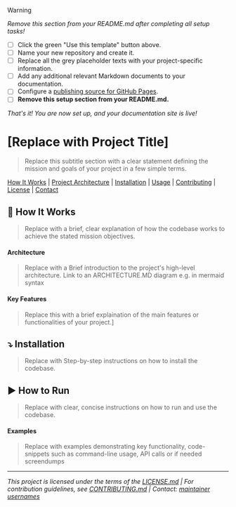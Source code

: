 > [!WARNING] 
> *Remove this section from your README.md after completing all setup tasks!*
> - [ ] Click the green "Use this template" button above.
> - [ ] Name your new repository and create it.
> - [ ] Replace all the grey placeholder texts with your project-specific information.
> - [ ] Add any additional relevant Markdown documents to your documentation.
> - [ ] Configure a [publishing source for GitHub Pages](https://help.github.com/en/articles/configuring-a-publishing-source-for-github-pages).
> - [ ] **Remove this setup section from your README.md.**
>
> *That's it! You are now set up, and your documentation site is live!*


# [Replace with Project Title]
> Replace this subtitle section with a clear statement defining the mission and goals of your project in a few simple terms.

[How It Works](#how-this-codebase-achieves-its-objectives) | [Project Architecture](#architecture) | [Installation](#installation) | [Usage](#usage) | [Contributing](#contributing) | [License](#license) | [Contact](#contact)


## 🧭 How It Works
> Replace with a brief, clear explanation of how the codebase works to achieve the stated mission objectives.

#### Architecture

> Replace with a Brief introduction to the project's high-level architecture. Link to an ARCHITECTURE.MD diagram e.g. in mermaid syntax

#### Key Features

> Replace this with a brief explaination of the main features or functionalities of your project.]


## :arrow_heading_down: Installation
> Replace with Step-by-step instructions on how to install the codebase. 

## ▶️ How to Run
> Replace with clear, concise instructions on how to run and use the codebase.

#### Examples

> Replace with examples demonstrating key functionality, code-snippets such as command-line usage, API calls or if needed screendumps

---

*This project is licensed under the terms of the [LICENSE.md](LICENSE.md) | For contribution guidelines, see [CONTRIBUTING.md](CONTRIBUTING.md) | Contact: [maintainer usernames]()*


